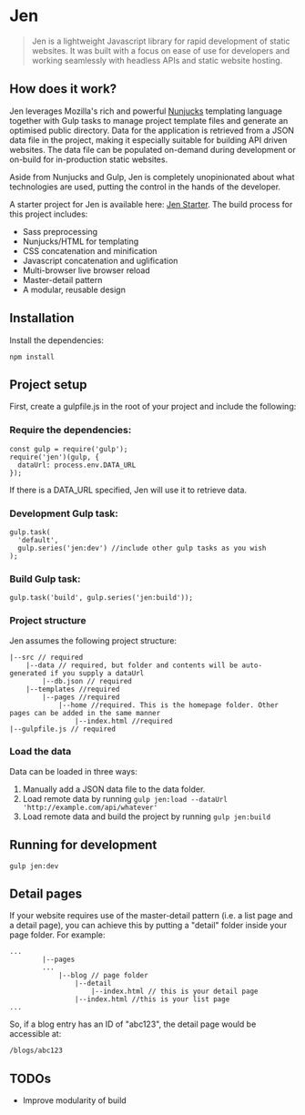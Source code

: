 # Jen

> Jen is a lightweight Javascript library for rapid development of static websites. It was built with a focus on ease of use for developers and working seamlessly with headless APIs and static website hosting.

## How does it work?
Jen leverages Mozilla's rich and powerful [Nunjucks](https://mozilla.github.io/nunjucks/) templating language together with Gulp tasks to manage project template files and generate an optimised public directory. Data for the application is retrieved from a JSON data file in the project, making it especially suitable for building API driven websites. The data file can be populated on-demand during development or on-build for in-production static websites.

Aside from Nunjucks and Gulp, Jen is completely unopinionated about what technologies are used, putting the control in the hands of the developer.

A starter project for Jen is available here: [Jen Starter](https://github.com/appyay/jen-starter). The build process for this project includes:
* Sass preprocessing
* Nunjucks/HTML for templating
* CSS concatenation and minification
* Javascript concatenation and uglification
* Multi-browser live browser reload
* Master-detail pattern
* A modular, reusable design


## Installation
Install the dependencies:
````
npm install
````

## Project setup
First, create a gulpfile.js in the root of your project and include the following:

### Require the dependencies:
````
const gulp = require('gulp');
require('jen')(gulp, {
  dataUrl: process.env.DATA_URL
});
````
If there is a DATA_URL specified, Jen will use it to retrieve data.

### Development Gulp task:
````
gulp.task(
  'default',
  gulp.series('jen:dev') //include other gulp tasks as you wish
);
````

### Build Gulp task:
````
gulp.task('build', gulp.series('jen:build'));
````

### Project structure
Jen assumes the following project structure:
````
|--src // required
    |--data // required, but folder and contents will be auto-generated if you supply a dataUrl
        |--db.json // required
    |--templates //required
        |--pages //required
            |--home //required. This is the homepage folder. Other pages can be added in the same manner
                |--index.html //required
|--gulpfile.js // required
````

### Load the data
Data can be loaded in three ways:
1. Manually add a JSON data file to the data folder.
2. Load remote data by running ````gulp jen:load --dataUrl 'http://example.com/api/whatever'````
3. Load remote data and build the project by running ````gulp jen:build````

## Running for development
````
gulp jen:dev
````

## Detail pages
If your website requires use of the master-detail pattern (i.e. a list page and a detail page), you can achieve this by putting a "detail" folder inside your page folder. For example:
````
...
        |--pages
        ...
            |--blog // page folder
                |--detail
                    |--index.html // this is your detail page
                |--index.html //this is your list page
...
````
So, if a blog entry has an ID of "abc123", the detail page would be accessible at:
````
/blogs/abc123
````
## TODOs
* Improve modularity of build
